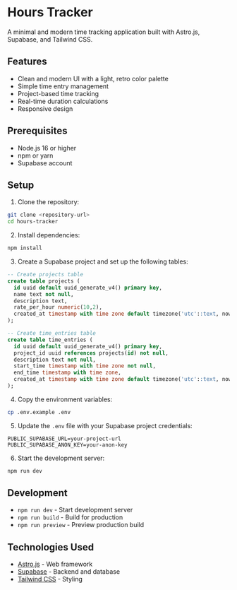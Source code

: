 # Hours Tracker

A minimal and modern time tracking application built with Astro.js, Supabase, and Tailwind CSS.

## Features

- Clean and modern UI with a light, retro color palette
- Simple time entry management
- Project-based time tracking
- Real-time duration calculations
- Responsive design

## Prerequisites

- Node.js 16 or higher
- npm or yarn
- Supabase account

## Setup

1. Clone the repository:
```bash
git clone <repository-url>
cd hours-tracker
```

2. Install dependencies:
```bash
npm install
```

3. Create a Supabase project and set up the following tables:

```sql
-- Create projects table
create table projects (
  id uuid default uuid_generate_v4() primary key,
  name text not null,
  description text,
  rate_per_hour numeric(10,2),
  created_at timestamp with time zone default timezone('utc'::text, now()) not null
);

-- Create time_entries table
create table time_entries (
  id uuid default uuid_generate_v4() primary key,
  project_id uuid references projects(id) not null,
  description text not null,
  start_time timestamp with time zone not null,
  end_time timestamp with time zone,
  created_at timestamp with time zone default timezone('utc'::text, now()) not null
);
```

4. Copy the environment variables:
```bash
cp .env.example .env
```

5. Update the `.env` file with your Supabase project credentials:
```
PUBLIC_SUPABASE_URL=your-project-url
PUBLIC_SUPABASE_ANON_KEY=your-anon-key
```

6. Start the development server:
```bash
npm run dev
```

## Development

- `npm run dev` - Start development server
- `npm run build` - Build for production
- `npm run preview` - Preview production build

## Technologies Used

- [Astro.js](https://astro.build) - Web framework
- [Supabase](https://supabase.io) - Backend and database
- [Tailwind CSS](https://tailwindcss.com) - Styling

